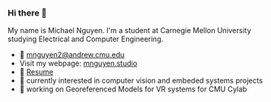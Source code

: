 ### Hi there 👋
My name is Michael Nguyen. I'm a student at Carnegie Mellon University studying Electrical and Computer Engineering.
- :email: [mnguyen2@andrew.cmu.edu](mailto:mnguyen2@andrew.cmu.edu)
- Visit my webpage: [mnguyen.studio](https://mnguyen.studio)
- :page_facing_up: [Resume](https://mnguyen.studio/documents/mnguyen_resume.pdf)
- :rocket: currently interested in computer vision and embeded systems projects
- :telescope: working on Georeferenced Models for VR systems for CMU Cylab
<!--
**Sumguy31/sumguy31** is a ✨ _special_ ✨ repository because its `README.md` (this file) appears on your GitHub profile.

Here are some ideas to get you started:

- 🔭 I’m currently working on ...
- 🌱 I’m currently learning ...
- 👯 I’m looking to collaborate on ...
- 🤔 I’m looking for help with ...
- 💬 Ask me about ...
- 📫 How to reach me: ...
- 😄 Pronouns: ...
- ⚡ Fun fact: ...
-->
